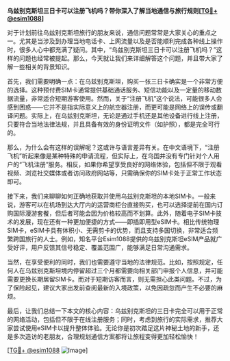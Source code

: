**乌兹别克斯坦三日卡可以注册飞机吗？带你深入了解当地通信与旅行规则[[TG💪+ @esim1088](https://t.me/s/esim1088)]**

对于计划前往乌兹别克斯坦旅行的朋友来说，通信问题常常是大家关心的重点之一。尤其是当涉及到办理当地电话卡、上网流量以及是否能顺利完成各种线上操作时，很多人心中都充满了疑问。其中，“乌兹别克斯坦三日卡可以注册飞机吗？”这样的问题也经常被提起。那么，今天就让我们来详细解答这个问题，并且带大家了解一些相关的背景知识。

首先，我们需要明确一点：在乌兹别克斯坦，购买一张三日卡确实是一个非常方便的选择。这种预付费SIM卡通常提供基础通话服务、短信功能以及一定量的移动数据流量，非常适合短期游客使用。然而，关于“注册飞机”这个说法，可能很多人会感到困惑——它并不是指实际意义上的航空器注册，而更可能是网络上的误传或翻译问题。实际上，在乌兹别克斯坦，无论是通过手机还是其他设备进行线上注册，只要符合当地法律法规，并且具备有效的身份证明文件（如护照），都是完全可行的。

那么，为什么会有这样的误解呢？这或许与语言差异有关。在中文语境下，“注册飞机”听起来像是某种特殊的申请流程，但实际上，在乌国并没有专门针对个人用户的“飞机注册”服务。相反，如果你希望享受良好的网络体验，包括但不限于观看视频、浏览社交媒体或者访问政府网站等，只需确保你的SIM卡处于正常工作状态即可。

接下来，我们来聊聊如何正确地获取并使用乌兹别克斯坦的本地SIM卡。一般来说，游客可以在机场到达大厅内的运营商柜台直接购买，也可以选择提前在国内订购国际漫游套餐，但后者可能会因为价格较高而不划算。此外，随着电子SIM卡技术的发展，现在还有一种更加便捷的方式——即插即用型eSIM卡。相比传统物理SIM卡，eSIM卡具有体积小、无需剪卡的优势，而且支持多国切换，非常适合频繁跨国旅行的人士。例如，知名平台Esim1088提供的乌兹别克斯坦eSIM产品就广受好评，用户反馈其信号稳定、覆盖范围广，能够满足日常沟通需求。

当然，在享受便利的同时，我们也需要遵守当地的法律规范。比如，按照规定，任何人在乌兹别克斯坦境内停留超过三个月都需要向相关部门申报个人信息，并可能需要更换长期居留SIM卡。而对于短期访客而言，则无需担心此类问题。不过，为了保险起见，建议大家出发前查阅最新的入境政策，以免因疏忽而产生不必要的麻烦。

最后，让我们总结一下本文的核心内容：乌兹别克斯坦的三日卡完全可以用于正常的网络活动，包括但不限于在线注册服务；同时，考虑到旅行的实际需求，推荐大家尝试使用eSIM卡以提升整体体验。无论你是初次踏足这片神秘土地的新手，还是多次造访的老朋友，合理规划通信方案都将让旅程变得更加轻松愉快！

[[TG💪+ @esim1088](https://t.me/s/esim1088) ![Image](https://i.postimg.cc/4NQfJmqS/Snipaste-2025-05-13-00-14-12.png)]